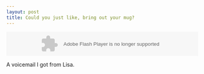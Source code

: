 ```yaml
---
layout: post
title: Could you just like, bring out your mug?
---
```


<object type="application/x-shockwave-flash" data="https://clients4.google.com/voice/embed/embedPlayer" width="100%" height="64"><param name="movie" value="https://clients4.google.com/voice/embed/embedPlayer" /><param name="wmode" value="transparent" /><param name="FlashVars" value="u=11715860658734244170&k=AHwOX_Cc09ho9CpXa0ypyEatX1lDb7wLIMg8Qo6AlOzC9WWrNdl5bEtZyWTVKG2_LRfUcWj-_68ilYHuz_BEOvz2FyQaO5cBFJ-QpNBX2MXclExevsHLXN_ujWFIY4Edk5DxDlan8I4yhiYB1on48tFNHjyiUyY0L9eMYQs7n0xt2uDMmxocKC8&baseurl=https://clients4.google.com/voice&autoPlay=false&cap=Could%20you%20just%20like%2C%20bring%20out%20your%20mug%3F" /></object>

A voicemail I got from Lisa.
